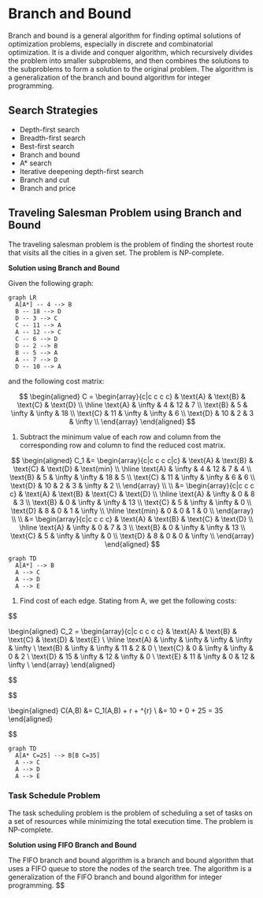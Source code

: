 # Branch and Bound

Branch and bound is a general algorithm for finding optimal solutions of optimization problems, especially in discrete and combinatorial optimization. It is a divide and conquer algorithm, which recursively divides the problem into smaller subproblems, and then combines the solutions to the subproblems to form a solution to the original problem. The algorithm is a generalization of the branch and bound algorithm for integer programming.

## Search Strategies

- Depth-first search
- Breadth-first search
- Best-first search
- Branch and bound
- A\* search
- Iterative deepening depth-first search
- Branch and cut
- Branch and price

## Traveling Salesman Problem using Branch and Bound

The traveling salesman problem is the problem of finding the shortest route that visits all the cities in a given set. The problem is NP-complete.

**Solution using Branch and Bound**

Given the following graph:

```mermaid
graph LR
  A[A*] -- 4 --> B
  B -- 18 --> D
  D -- 3 --> C
  C -- 11 --> A
  A -- 12 --> C
  C -- 6 --> D
  D -- 2 --> B
  B -- 5 --> A
  A -- 7 --> D
  D -- 10 --> A
```

and the following cost matrix:

$$
\begin{aligned}
C = \begin{array}{c|c c c c}
  & \text{A} & \text{B} & \text{C} & \text{D} \\ \hline
  \text{A} & \infty & 4 & 12 & 7 \\
  \text{B} & 5 & \infty & \infty & 18 \\
  \text{C} & 11 & \infty & \infty & 6 \\
  \text{D} & 10 & 2 & 3 & \infty \\
\end{array}
\end{aligned}
$$

1. Subtract the minimum value of each row and column from the corresponding row and column to find the reduced cost matrix.

$$
\begin{aligned}
C_1 &= \begin{array}{c|c c c c|c}
  & \text{A} & \text{B} & \text{C} & \text{D} & \text{min} \\ \hline
  \text{A} & \infty & 4 & 12 & 7 & 4 \\
  \text{B} & 5 & \infty & \infty & 18 & 5 \\
  \text{C} & 11 & \infty & \infty & 6 & 6 \\
  \text{D} & 10 & 2 & 3 & \infty & 2 \\
\end{array} \\ \\
&= \begin{array}{c|c c c c}
  & \text{A} & \text{B} & \text{C} & \text{D}  \\ \hline
  \text{A} & \infty & 0 & 8 & 3 \\
  \text{B} & 0 & \infty & \infty & 13 \\
  \text{C} & 5 & \infty & \infty & 0 \\
  \text{D} & 8 & 0 & 1 & \infty \\ \hline
  \text{min} & 0 & 0 & 1 & 0 \\
\end{array} \\ \\
&= \begin{array}{c|c c c c}
  & \text{A} & \text{B} & \text{C} & \text{D} \\ \hline
  \text{A} & \infty & 0 & 7 & 3 \\
  \text{B} & 0 & \infty & \infty & 13 \\
  \text{C} & 5 & \infty & \infty & 0 \\
  \text{D} & 8 & 0 & 0 & \infty \\
  \end{array}
\end{aligned}
$$

```mermaid
graph TD
  A[A*] --> B
  A --> C
  A --> D
  A --> E
```

1. Find cost of each edge. Stating from A, we get the following costs:


$$

\begin{aligned}
C_2 = \begin{array}{c|c c c c c}
& \text{A} & \text{B} & \text{C} & \text{D} & \text{E} \\ \hline
\text{A} & \infty & \infty & \infty & \infty & \infty \\
\text{B} & \infty & \infty & 11 & 2 & 0 \\
\text{C} & 0 & \infty & \infty & 0 & 2 \\
\text{D} & 15 & \infty & 12 & \infty & 0 \\
\text{E} & 11 & \infty & 0 & 12 & \infty \\
\end{array}
\end{aligned}

$$


$$

\begin{aligned}
C(A,B) &= C_1(A,B) + r + \^{r} \\
&= 10 + 0 + 25 = 35
\end{aligned}

$$

```mermaid
graph TD
  A[A* C=25] --> B[B C=35]
  A --> C
  A --> D
  A --> E
```

### Task Schedule Problem

The task scheduling problem is the problem of scheduling a set of tasks on a set of resources while minimizing the total execution time. The problem is NP-complete.

**Solution using FIFO Branch and Bound**

The FIFO branch and bound algorithm is a branch and bound algorithm that uses a FIFO queue to store the nodes of the search tree. The algorithm is a generalization of the FIFO branch and bound algorithm for integer programming.
$$
